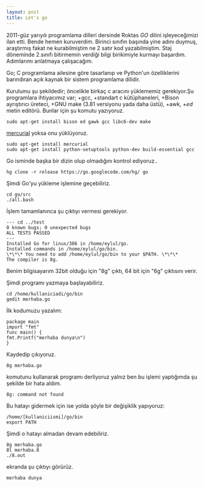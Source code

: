 ```yaml
---
layout: post
title: Let's go
---
```

2011-güz yarıyılı programlama dilleri dersinde Roktas *GO* dilini işleyeceğimizi ilan etti. Bende hemen kuruverdim. Birinci sınıfın başında yine adını duymuş, araştırmış fakat ne kurabilmiştim ne 2 satır kod yazabilmiştim. Staj döneminde 2.sınıfı bitirmemin verdiği bilgi birikimiyle kurmayı başardım. Adımlarımı anlatmaya çalışacağım.

Go; C programlama ailesine göre tasarlanıp ve Python'un özelliklerini barındıran açık kaynak bir sistem programlama dilidir.

Kurulumu şu şekildedir;
öncelikle birkaç c aracını yüklememiz gerekiyor.Şu programlara ihtiyacımız var;
+gcc,
+standart c kütüphaneleri,
+Bison ayrıştırıcı üreteci,
+GNU make (3.81 versiyonu yada daha üstü),
+awk,
+*ed* metin editörü. 
Bunlar için şu komutu yazıyoruz.

	sudo apt-get install bison ed gawk gcc libc6-dev make
[mercurial](http://tr.wikipedia.org/wiki/Mercurial) yoksa onu yüklüyoruz.

	sudo apt-get install mercurial 
	sudo apt-get install python-setuptools python-dev build-essential gcc
Go isminde başka bir dizin olup olmadığını kontrol ediyoruz..

	hg clone -r release https://go.googlecode.com/hg/ go
Şimdi Go'yu yükleme işlemine geçebiliriz.

	cd go/src
	./all.bash
İşlem tamamlanınca şu çıktıyı vermesi gerekiyor.

	--- cd ../test
	0 known bugs; 0 unexpected bugs
	ALL TESTS PASSED
	---
	Installed Go for linux/386 in /home/eylul/go.
	Installed commands in /home/eylul/go/bin.
	\*\*\* You need to add /home/eylul/go/bin to your $PATH. \*\*\*
	The compiler is 8g.
Benim bilgisayarım 32bit olduğu için "8g" çıktı, 64 bit için "6g" çıktısını verir.

Şimdi programı yazmaya başlayabiliriz.

	cd /home/kullaniciadi/go/bin
	gedit merhaba.go
İlk kodumuzu yazalım:

	package main
	import "fmt"
	func main() {
	fmt.Printf("merhaba dunya\n")
	}
Kaydedip çıkıyoruz.

	8g merhaba.go
komutunu kullanarak programı derliyoruz yalnız ben bu işlemi yaptığımda şu şekilde bir hata aldım.

	8g: command not found
Bu hatayı gidermek için ise yolda şöyle bir değişiklik yapıyoruz:

	/home/[kullaniciismi]/go/bin
	export PATH
Şimdi o hatayı almadan devam edebiliriz.

	8g merhaba.go
	8l merhaba.8
	./8.out
ekranda şu çıktıyı görürüz.

	merhaba dunya
	


 


